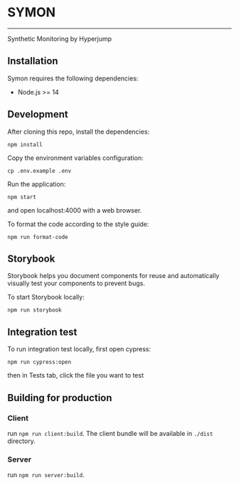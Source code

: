 # SYMON

---

Synthetic Monitoring by Hyperjump

## Installation

Symon requires the following dependencies:

* Node.js >= 14

## Development

After cloning this repo, install the dependencies:
```
npm install
```

Copy the environment variables configuration:
```
cp .env.example .env
```

Run the application:
```
npm start
```
and open localhost:4000 with a web browser.


To format the code according to the style guide:
```
npm run format-code
```


## Storybook

Storybook helps you document components for reuse and automatically visually test your components to prevent bugs.

To start Storybook locally:
```
npm run storybook
```

## Integration test

To run integration test locally, first open cypress:

```
npm run cypress:open
```

then in Tests tab, click the file you want to test


## Building for production

### Client

run `npm run client:build`. The client bundle will be available in `./dist` directory.

### Server

run `npm run server:build`.

